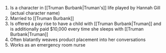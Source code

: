 1. Is a character in [[Truman Burbank|Truman's]] life played by Hannah Gill (actual character name)
2. Married to [[Truman Burbank]]
3. Is offered a pay rise to have a child with [[Truman Burbank|Truman]] and is additionally paid $10,000 every time she sleeps with [[Truman Burbank|Truman]]
4. Often blatantly weaves product placement into her conversations
5. Works as an emergency room nurse